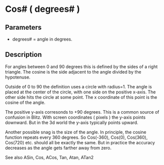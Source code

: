 # Cos# ( degrees# )

## Parameters

- degrees# = angle in degrees.

## Description

For angles between 0 and 90 degrees this is defined by the sides of a right triangle. The cosine is the side adjacent to the angle divided by the hypotenuse.
Outside of 0 to 90 the definition uses a circle with radius=1. The angle is placed at the center of the circle, with one side on the positive x-axis. The other side hits the circle at some point. The x coordinate of this point is the cosine of the angle.
The positive y-axis corresonds to +90 degrees. This is a common source of confusion in Blitz. With screen coordinates ( pixels ) the y-axis points downward. But in the 3d world the y-axis typically points upward.
Another possible snag is the size of the angle. In principle, the cosine function repeats every 360 degrees. So Cos(-360), Cos(0), Cos(360), Cos(720) etc. should all be exactly the same. But in practice the accuracy decreases as the angle gets farther away from zero.
See also ASin, Cos, ACos, Tan, Atan, ATan2
